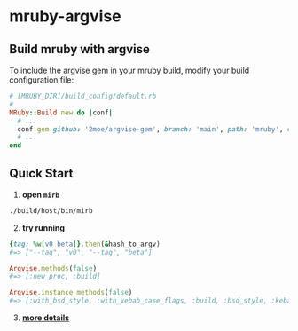 # mruby-argvise

## Build mruby with argvise

To include the argvise gem in your mruby build, modify your build configuration file:

```ruby
# [MRUBY_DIR]/build_config/default.rb
#
MRuby::Build.new do |conf|
  # ...
  conf.gem github: '2moe/argvise-gem', branch: 'main', path: 'mruby', checksum_hash: 'c6be78fa86a7b19abbfb647cb7c2152a62e78ffd'
  # ...
end
```

## Quick Start

1. **open `mirb`**

```sh
./build/host/bin/mirb
```

2. **try running**

```ruby
{tag: %w[v0 beta]}.then(&hash_to_argv)
#=> ["--tag", "v0", "--tag", "beta"]

Argvise.methods(false)
#=> [:new_proc, :build]

Argvise.instance_methods(false)
#=> [:with_bsd_style, :with_kebab_case_flags, :build, :bsd_style, :kebab_case_flags, :bsd_style=, :kebab_case_flags=]
```

3. [**more details**](../docs/Readme.md)
